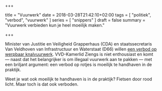 +++

title = "Vuurwerk"
date = 2018-03-28T21:42:10+02:00 
tags = [ "politiek", "verbod", "vuurwerk" ] 
series = [ "snippers" ] 
draft = false
summary = "Vuurwerk verbieden kun je heel moeilijk maken."

+++

Minister van Justitie en Veiligheid Grapperhaus (CDA) en staatssecretaris Van Veldhoven van Infrastructuur en Waterstaat (D66) willen [een verbod op werpbaar knalvuurwerk](https://nos.nl/artikel/2224639-kabinet-wil-verbod-op-rotjes-vvd-ziet-er-niets-in.html). VVD-Kamerlid Ziengs is niet enthousiast en komt — naast dat het belangrijker is om illegaal vuurwerk aan te pakken — met een briljant argument: een verbod op rotjes is moeilijk te handhaven in de praktijk.

Weet je wat ook moeilijk te handhaven is in de praktijk? Fietsen door rood licht. Maar toch is dat ook verboden. 